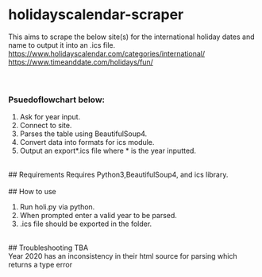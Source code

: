 # holidayscalendar-scraper

This aims to scrape the below site(s) for the international holiday dates and name to output it into an .ics file.<br>
https://www.holidayscalendar.com/categories/international/<br>
https://www.timeanddate.com/holidays/fun/<br>
<br>
<br>
### Psuedoflowchart below:<br>
1. Ask for year input.<br>
2. Connect to site.<br>
3. Parses the table using BeautifulSoup4.<br>
4. Convert data into formats for ics module.<br>
5. Output an export*.ics file where * is the year inputted.<br>
<br>
## Requirements
Requires Python3,BeautifulSoup4, and ics library.<br>
<br>
## How to use


1. Run holi.py via python.<br>
2. When prompted enter a valid year to be parsed.<br>
3. .ics file should be exported in the folder.<br>
<br>
## Troubleshooting
TBA<br>
Year 2020 has an inconsistency in their html source for parsing which returns a type error<br>
<br>



